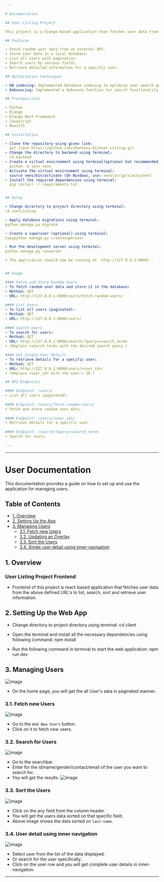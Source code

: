 ```yaml
---

# Documentation

## User Listing Project

This project is a Django-based application that fetches user data from an external API, stores it in a local database, and provides endpoints to list, search, and retrieve user information.

## Features

- Fetch random user data from an external API.
- Store user data in a local database.
- List all users with pagination.
- Search users by various fields.
- Retrieve detailed information for a specific user.

## Optimization techniques

- DB indexing: Implemented database indexing to optimize user search queries.
- Debouncing: Implemented a debounce function for search functionality to reduce the number of database queries.

## Prerequisites

- Python
- Django
- Django Rest Framework
- Javascript
- ReactJS

## Installation

- Clone the repository using given link: 
  git clone https://github.com/shantanu-02/User-Listing.git
- Change the directory to backend using terminal:
  cd backend
- Create a virtual environment using terminal(optional but recommended):
  python -m venv venv
- Activate the virtual environment using terminal:
  source venv/bin/activate (On Windows, use: venv\Scripts\activate)
- Install the required dependencies using terminal:
  pip install -r requirements.txt


## Setup

- Change directory to project directory using terminal:
cd userListing

- Apply database migrations using terminal:
python manage.py migrate

- Create a superuser (optional) using terminal:
Copypython manage.py createsuperuser

- Run the development server using terminal:
python manage.py runserver

- The application should now be running at `http://127.0.0.1:8000/`.


## Usage

#### Fetch and Store Random Users
- To fetch random user data and store it in the database:
- Method: GET
- URL: http://127.0.0.1:8000/users/fetch-random-users/
  
#### List Users 
- To list all users (paginated):
- Method: GET
- URL: http://127.0.0.1:8000/users/
  
#### Search Users
- To search for users:
- Method: GET
- URL: http://127.0.0.1:8000/search/?query=<search_term>
- (Replace <search_term> with the desired search query.)

#### Get Single User Details
- To retrieve details for a specific user:
- Method: GET
- URL: http://127.0.0.1:8000/users/<user_id>/
- (Replace <user_id> with the user's ID.)

## API Endpoints

#### Endpoint: /users/
- List all users (paginated).
  
#### Endpoint: /users/fetch-random-users/
- Fetch and store random user data.
  
#### Endpoint: /users/<user_id>/
- Retrieve details for a specific user.
  
#### Endpoint: /search/?query=<search_term>
- Search for users.
  
---
```


---

# User Documentation

This documentation provides a guide on how to set up and use the application for managing users.

## Table of Contents

- [1. Overview](#1-overview)
- [2. Setting Up the App](#2-setting-up-the-web-app)
- [3. Managing Users](#3-managing-users)
  - [3.1. Fetch new Users](#31-fetch-new-users)
  - [3.2. Updating an Overlay](#32-search-for-users)
  - [3.3. Sort the Users](#33-sort-the-users)
  - [3.4. Single user detail using inner-navigation](#34-user-detail-using-inner-navigation)

## 1. Overview

### User Listing Project Frontend
- Frontend of this project is react-based application that fetches user data from the above defined URL's to list, search, sort and retrieve user information.

## 2. Setting Up the Web App

- Change directory to project directory using terminal:
cd client

- Open the terminal and install all the necessary dependencies using following command:
  npm install

- Run the following command in terminal to start the web application:
  npm run dev

## 3. Managing Users

![image](https://github.com/shantanu-02/User-Listing/blob/main/client/public/Assets/Paginated_data.PNG)
- On the home page, you will get the all User's aata in paginated manner.

### 3.1. Fetch new Users

![image](https://github.com/shantanu-02/User-Listing/blob/main/client/public/Assets/Fetching%20new%20users.PNG)

- Go to the `Add New Users` button.
- Click on it to fetch new users.

### 3.2. Search for Users

![image](https://github.com/shantanu-02/User-Listing/blob/main/client/public/Assets/User_searchar.PNG)

- Go to the searchbar.
- Enter for the id/name/gender/contact/email of the user you want to search for.
- You will get the results.
![image](https://github.com/shantanu-02/User-Listing/blob/main/client/public/Assets/User_searchresults.PNG)

### 3.3. Sort the Users

![image](https://github.com/shantanu-02/User-Listing/blob/main/client/public/Assets/Users_sorted.PNG)

- Click on the any field from the column header.
- You will get the users data sorted on that specific field.
- Above image shows the data sorted on `last-name`.

### 3.4. User detail using inner navigation

![image](https://github.com/shantanu-02/User-Listing/blob/main/client/public/Assets/User_single.PNG)

- Select user from the list of the data displayed.
- Or search for the user specifically.
- Click on the user row and you will get complete user details in inner-navigation. 

---
